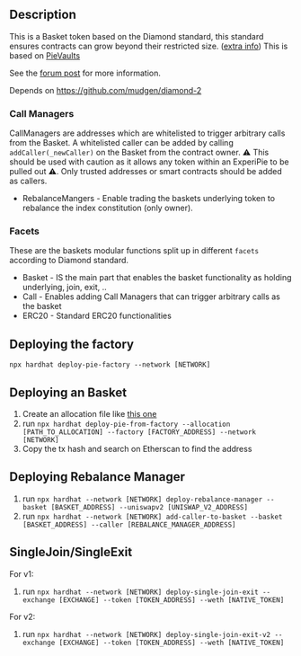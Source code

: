 ## Description

This is a Basket token based on the Diamond standard, this standard ensures contracts can grow beyond their restricted size. ([extra info](https://dev.to/mudgen/ethereum-s-maximum-contract-size-limit-is-solved-with-the-diamond-standard-2189))
This is based on [PieVaults](https://github.com/pie-dao/PieVaults)

See the [forum post](https://forum.piedao.org/t/pool-experipie/210) for more information.

Depends on https://github.com/mudgen/diamond-2


### Call Managers

CallManagers are addresses which are whitelisted to trigger arbitrary calls from the Basket. A whitelisted caller can be added by calling `addCaller(_newCaller)` on the Basket from the contract owner. 
⚠️ This should be used with caution as it allows any token within an ExperiPie to be pulled out ⚠️. Only trusted addresses or smart contracts should be added as callers.

- RebalanceMangers - Enable trading the baskets underlying token to rebalance the index constitution (only owner). 

### Facets
These are the baskets modular functions split up in different `facets` according to Diamond standard.
- Basket - IS the main part that enables the basket functionality as holding underlying, join, exit, ..
- Call - Enables adding Call Managers that can trigger arbitrary calls as the basket
- ERC20 - Standard ERC20 functionalities

## Deploying the factory
`npx hardhat deploy-pie-factory --network [NETWORK]`

## Deploying an Basket

1. Create an allocation file like [this one](/allocations/EXAMPLE.json)
2. run `npx hardhat deploy-pie-from-factory --allocation [PATH_TO_ALLOCATION] --factory [FACTORY_ADDRESS] --network [NETWORK]`
3. Copy the tx hash and search on Etherscan to find the address

## Deploying Rebalance Manager

1. run `npx hardhat --network [NETWORK] deploy-rebalance-manager --basket [BASKET_ADDRESS] --uniswapv2 [UNISWAP_V2_ADDRESS]`
2. run `npx hardhat --network [NETWORK] add-caller-to-basket --basket [BASKET_ADDRESS] --caller [REBALANCE_MANAGER_ADDRESS]`


## SingleJoin/SingleExit

For v1:
1. run `npx hardhat --network [NETWORK] deploy-single-join-exit --exchange [EXCHANGE] --token [TOKEN_ADDRESS] --weth [NATIVE_TOKEN]`

For v2:
1. run `npx hardhat --network [NETWORK] deploy-single-join-exit-v2 --exchange [EXCHANGE] --token [TOKEN_ADDRESS] --weth [NATIVE_TOKEN]`

